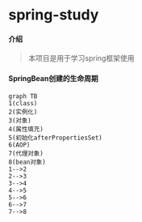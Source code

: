 # spring-study

#### 介绍
>本项目是用于学习spring框架使用

#### SpringBean创建的生命周期
```mermaid
graph TB
1(class)
2(实例化)
3(对象)
4(属性填充)
5(初始化afterPropertiesSet)
6(AOP)
7(代理对象)
8(bean对象)
1-->2
2-->3
3-->4
4-->5
5-->6
6-->7
7-->8
```